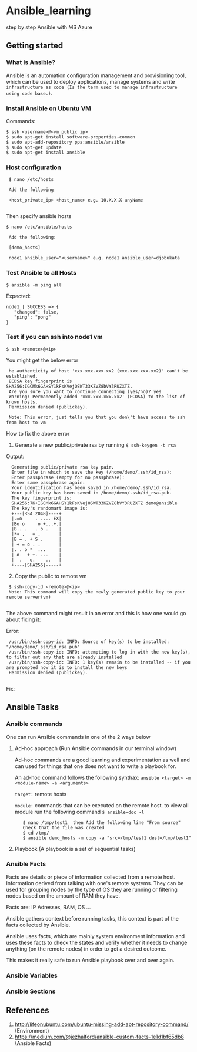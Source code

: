 # Ansible_learning
step by step Ansible with MS Azure 

## Getting started 

### What is Ansible?

Ansible is an automation configuration management and provisioning tool, which can be used to deploy applications, manage systems
and write ```infrastructure as code (Is the term used to manage infrastructure using code base.)```. 

### Install Ansible on Ubuntu VM 

Commands: 
  ```
  $ ssh <username>@<vm public ip>
  $ sudo apt-get install software-properties-common
  $ sudo apt-add-repository ppa:ansible/ansible
  $ sudo apt-get update
  $ sudo apt-get install ansible
  ```
  
  
 ### Host configuration
 
 ```
  $ nano /etc/hosts
  
  Add the following 
  
  <host_private_ip> <host_name> e.g. 10.X.X.X anyName
  
 ```
 
 Then specify ansible hosts
 
 ```
 $ nano /etc/ansible/hosts
  
  Add the following:
  
  [demo_hosts]
  
  node1 ansible_user="<username>" e.g. node1 ansible_user=djobukata
 ```
 
 ### Test Ansible to all Hosts
 
 ```
 $ ansible -m ping all
 ```
 Expected:
 
 ```
 node1 | SUCCESS => {
    "changed": false, 
    "ping": "pong"
}
 ```
  
 ### Test if you can ssh into node1 vm 
 
 ```$ ssh <remote>@<ip>```
 
 You might get the below error
  
 ```
  he authenticity of host 'xxx.xxx.xxx.xx2 (xxx.xxx.xxx.xx2)' can't be established.
  ECDSA key fingerprint is SHA256:IGCMk6GAHSY1kFsKVejOSWT33KZVZ8bVY3RUZXTZ.
  Are you sure you want to continue connecting (yes/no)? yes
  Warning: Permanently added 'xxx.xxx.xxx.xx2' (ECDSA) to the list of known hosts.
  Permission denied (publickey).
  
  Note: This error, just tells you that you don\'t have access to ssh from host to vm
 ```
 
 How to fix the above error
 
 1. Generate a new public/private rsa by running
  ```$ ssh-keygen -t rsa ```
  
  Output: 
  
  ```
    Generating public/private rsa key pair.
    Enter file in which to save the key (/home/demo/.ssh/id_rsa): 
    Enter passphrase (empty for no passphrase): 
    Enter same passphrase again: 
    Your identification has been saved in /home/demo/.ssh/id_rsa.
    Your public key has been saved in /home/demo/.ssh/id_rsa.pub.
    The key fingerprint is:
    SHA256:7K+IGCMk6GAHSY1kFsKVejOSWT33KZVZ8bVY3RUZXTZ demo@ansible
    The key's randomart image is:
    +---[RSA 2048]----+
    |.=o     . .... EX|
    |Bo o     o +...+.|
    |B.. .   . o .    |
    |*+ .   + .       |
    |B = . + S .      |
    | + = o . .       |
    |. . o *  ...     |
    | o   + +. ...    |
    |  .   o.    ..   |
    +----[SHA256]-----+
  ```
  
 2. Copy the public to remote vm 
 
 ```
  $ ssh-copy-id <remote>@<ip>
  Note: This command will copy the newly generated public key to your remote server(vm)
  
 ```
 The above command might result in an error and this is how one would go about fixing it:
 
 Error:
 
 ```
  /usr/bin/ssh-copy-id: INFO: Source of key(s) to be installed: "/home/demo/.ssh/id_rsa.pub"
  /usr/bin/ssh-copy-id: INFO: attempting to log in with the new key(s), to filter out any that are already installed
  /usr/bin/ssh-copy-id: INFO: 1 key(s) remain to be installed -- if you are prompted now it is to install the new keys
  Permission denied (publickey).
  
 ```
 
 Fix: 
 
 
 
 ## Ansible Tasks
 
 ### Ansible commands
 
 One can run Ansible commands in one of the 2 ways below
 
 1. Ad-hoc approach (Run Ansible commands in our terminal window)
 
     Ad-hoc commands are a good learning and experimentation as well and can used for things that one does not want to write 
     a playbook for.

     An ad-hoc command follows the following synthax: ```ansible <target> -m <module-name> -a <arguments> ```

     ```target:``` remote hosts 
     
     ```module:``` commands that can be executed on the remote host. to view all module run the following command ```$ ansible-doc -l ```
     

     ```
        $ nano /tmp/test1  then Add the following line "From source"
        Check that the file was created
        $ cd /tmp/
        $ ansible demo_hosts -m copy -a "src=/tmp/test1 dest=/tmp/test1"
     ```
 
 2. Playbook (A playbook is a set of sequential tasks)
 
 ### Ansible Facts 
 
 Facts are details or piece of information collected from a remote host. 
 Information derived from talking with one's remote systems. They can be 
 used for grouping nodes by the type of OS they are running or filtering 
 nodes based on the amount of RAM they have.
 
 Facts are: IP Adresses, RAM, OS ...
 
 Ansible gathers context before running tasks, this context is part of 
 the facts collected by Ansible.
 
 Ansible uses facts, which are mainly system environment information and 
 uses these facts to check the states and verify whether it needs 
 to change anything (on the remote nodes) in order to get a desired outcome.
 
 This makes it really safe to run Ansible playbook over and over again.

 ### Ansible Variables 
 ### Ansible Sections
 
 
 
  

  
  
 ## References
 
 1. http://lifeonubuntu.com/ubuntu-missing-add-apt-repository-command/ (Environment)
 2. https://medium.com/@jezhalford/ansible-custom-facts-1e1d1bf65db8 (Ansible Facts)
 
 
 

